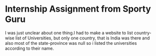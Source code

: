 # Internship Assignment from Sporty Guru

I was just unclear about one thing.I had to make a website to list country-wise list of Universities, but only one country, that is India was there and also most of the state-province was null so i listed the universities according to their name.


